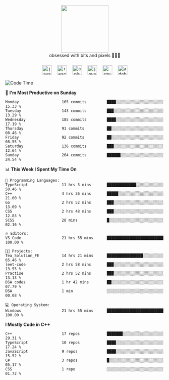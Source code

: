 


  <div align="center">
    
   <img src = "https://i.postimg.cc/W1R4TF4j/d6kpuve-c97567cf-518b-4b86-a271-5c89d88d22f7.gif"  width=150px height=150px />
 </div>

<div align="center">
  obsessed with bits and pixels 🧑‍💻🎨
</div>

  ###
<div align="center">
 <img src="https://cdn.jsdelivr.net/gh/devicons/devicon/icons/javascript/javascript-original.svg" height="30" alt="javascript logo"  />
  <img width="10" />
  <img src="https://cdn.jsdelivr.net/gh/devicons/devicon/icons/react/react-original.svg" height="30" alt="react logo"  />
  <img width="10" />
   <!--<img src="https://cdn.jsdelivr.net/gh/devicons/devicon/icons/nodejs/nodejs-original.svg" height="30" alt="nodejs logo"  />
  <img width="10" />
 <img src="https://cdn.jsdelivr.net/gh/devicons/devicon/icons/flutter/flutter-original.svg" height="30" alt="flutter logo"  />
 <img width="10" />-->
  <img src="https://cdn.jsdelivr.net/gh/devicons/devicon/icons/cplusplus/cplusplus-original.svg" height="30" alt="cpluplus logo"  />
  <img width="10" />
  <img src="https://cdn.jsdelivr.net/gh/devicons/devicon/icons/java/java-original.svg" height="30" alt="java logo"  />
  <img width="10" />
  <img src="https://skillicons.dev/icons?i=mysql" height="30" alt="mysql logo"  />
  <img width="10" />
  <img src="https://skillicons.dev/icons?i=pr" height="30" alt="adobepremierepro logo"  />
</div>

<!--START_SECTION:waka-->
![Code Time](http://img.shields.io/badge/Code%20Time-1%2C174%20hrs%207%20mins-blue)

📅 **I'm Most Productive on Sunday** 

```text
Monday                   165 commits         ████░░░░░░░░░░░░░░░░░░░░░   15.33 % 
Tuesday                  143 commits         ███░░░░░░░░░░░░░░░░░░░░░░   13.29 % 
Wednesday                185 commits         ████░░░░░░░░░░░░░░░░░░░░░   17.19 % 
Thursday                 91 commits          ██░░░░░░░░░░░░░░░░░░░░░░░   08.46 % 
Friday                   92 commits          ██░░░░░░░░░░░░░░░░░░░░░░░   08.55 % 
Saturday                 136 commits         ███░░░░░░░░░░░░░░░░░░░░░░   12.64 % 
Sunday                   264 commits         ██████░░░░░░░░░░░░░░░░░░░   24.54 % 
```


📊 **This Week I Spent My Time On** 

```text
💬 Programming Languages: 
TypeScript               11 hrs 3 mins       █████████████░░░░░░░░░░░░   50.46 % 
C++                      4 hrs 36 mins       █████░░░░░░░░░░░░░░░░░░░░   21.00 % 
Go                       2 hrs 52 mins       ███░░░░░░░░░░░░░░░░░░░░░░   13.09 % 
CSS                      2 hrs 48 mins       ███░░░░░░░░░░░░░░░░░░░░░░   12.83 % 
SCSS                     28 mins             █░░░░░░░░░░░░░░░░░░░░░░░░   02.16 % 

🔥 Editors: 
VS Code                  21 hrs 55 mins      █████████████████████████   100.00 % 

🐱‍💻 Projects: 
Tea_Solution_FE          14 hrs 21 mins      ████████████████░░░░░░░░░   65.46 % 
leet-code                2 hrs 58 mins       ███░░░░░░░░░░░░░░░░░░░░░░   13.55 % 
Practise                 2 hrs 52 mins       ███░░░░░░░░░░░░░░░░░░░░░░   13.13 % 
DSA codes                1 hr 42 mins        ██░░░░░░░░░░░░░░░░░░░░░░░   07.79 % 
DSA                      1 min               ░░░░░░░░░░░░░░░░░░░░░░░░░   00.08 % 

💻 Operating System: 
Windows                  21 hrs 55 mins      █████████████████████████   100.00 % 
```

**I Mostly Code in C++** 

```text
C++                      17 repos            ███████░░░░░░░░░░░░░░░░░░   29.31 % 
TypeScript               10 repos            ████░░░░░░░░░░░░░░░░░░░░░   17.24 % 
JavaScript               9 repos             ████░░░░░░░░░░░░░░░░░░░░░   15.52 % 
C#                       3 repos             █░░░░░░░░░░░░░░░░░░░░░░░░   05.17 % 
CSS                      1 repo              ░░░░░░░░░░░░░░░░░░░░░░░░░   01.72 % 
```




<!--END_SECTION:waka-->
